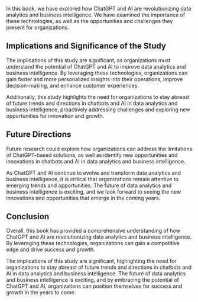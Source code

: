 
In this book, we have explored how ChatGPT and AI are revolutionizing data analytics and business intelligence. We have examined the importance of these technologies, as well as the opportunities and challenges they present for organizations.

Implications and Significance of the Study
------------------------------------------

The implications of this study are significant, as organizations must understand the potential of ChatGPT and AI to improve data analytics and business intelligence. By leveraging these technologies, organizations can gain faster and more personalized insights into their operations, improve decision-making, and enhance customer experiences.

Additionally, this study highlights the need for organizations to stay abreast of future trends and directions in chatbots and AI in data analytics and business intelligence, proactively addressing challenges and exploring new opportunities for innovation and growth.

Future Directions
-----------------

Future research could explore how organizations can address the limitations of ChatGPT-based solutions, as well as identify new opportunities and innovations in chatbots and AI in data analytics and business intelligence.

As ChatGPT and AI continue to evolve and transform data analytics and business intelligence, it is critical that organizations remain attentive to emerging trends and opportunities. The future of data analytics and business intelligence is exciting, and we look forward to seeing the new innovations and opportunities that emerge in the coming years.

Conclusion
----------

Overall, this book has provided a comprehensive understanding of how ChatGPT and AI are revolutionizing data analytics and business intelligence. By leveraging these technologies, organizations can gain a competitive edge and drive success and growth.

The implications of this study are significant, highlighting the need for organizations to stay abreast of future trends and directions in chatbots and AI in data analytics and business intelligence. The future of data analytics and business intelligence is exciting, and by embracing the potential of ChatGPT and AI, organizations can position themselves for success and growth in the years to come.
